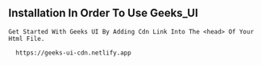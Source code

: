 ## Installation In Order To Use Geeks_UI



`
Get Started With Geeks UI By Adding Cdn Link Into The <head> Of Your Html File.
`

```bash
  https://geeks-ui-cdn.netlify.app
```